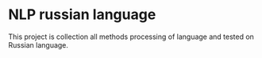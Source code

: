 # NLP russian language
This project is collection all methods processing of language and tested on Russian language.
